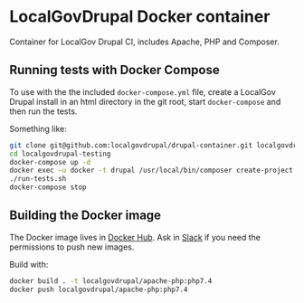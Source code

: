 # LocalGovDrupal Docker container

Container for LocalGov Drupal CI, includes Apache, PHP and Composer.

## Running tests with Docker Compose

To use with the the included `docker-compose.yml` file, create a LocalGov Drupal install in an html directory in the git root, start `docker-compose` and then run the tests.

Something like:

```bash
git clone git@github.com:localgovdrupal/drupal-container.git localgovdrupal-testing
cd localgovdrupal-testing
docker-compose up -d
docker exec -u docker -t drupal /usr/local/bin/composer create-project --stability dev localgovdrupal/localgov-project /var/www/html
./run-tests.sh
docker-compose stop
```

## Building the Docker image

The Docker image lives in [Docker Hub](https://hub.docker.com/repository/docker/localgovdrupal/apache-php). Ask in [Slack](https://localgovdrupal.slack.com/) if you need the permissions to push new images.

Build with:

```bash
docker build . -t localgovdrupal/apache-php:php7.4
docker push localgovdrupal/apache-php:php7.4
```
